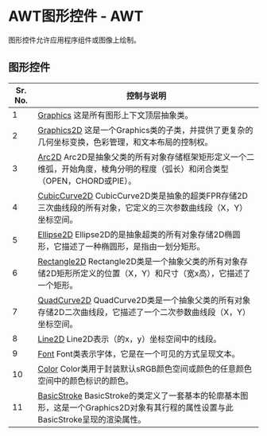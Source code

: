 # AWT图形控件 - AWT

图形控件允许应用程序组件或图像上绘制。

## 图形控件

| Sr. No. | 控制与说明 |
| --- | --- |
| 1 | [Graphics](/awt/awt_graphics_class.htm) 这是所有图形上下文顶层抽象类。 |
| 2 | [Graphics2D](http://www.yiibai.com/html/awt/awt_graphics2d_class.html?1379640457) 这是一个Graphics类的子类，并提供了更复杂的几何坐标变换，色彩管理，和文本布局的控制权。 |
| 3 | [Arc2D](http://www.yiibai.com/html/awt/awt_arc2d_class.html?1379640484) Arc2D是抽象父类的所有对象存储框架矩形定义一个二维弧，开始角度，棱角分明的程度（弧长）和闭合类型（OPEN，CHORD或PIE）。 |
| 4 | [CubicCurve2D](http://www.yiibai.com/html/awt/awt_cubiccurve2d_class.html?1379640493) CubicCurve2D类是抽象的超类FPR存储2D三次曲线段的所有对象，它定义的三次参数曲线段（X，Y）坐标空间。 |
| 5 | [Ellipse2D](http://www.yiibai.com/html/awt/awt_ellipse2d_class.html?1379640523) Ellipse2D的是抽象超类的所有对象存储2D椭圆形，它描述了一种椭圆形，是指由一划分矩形。 |
| 6 | [Rectangle2D](http://www.yiibai.com/html/awt/awt_rectangle2d_class.html?1379640531) Rectangle2D类是一个抽象父类的所有对象存储2D矩形所定义的位置（X，Y）和尺寸（宽x高），它描述了一个矩形。 |
| 7 | [QuadCurve2D](http://www.yiibai.com/html/awt/awt_quadcurve2d_class.html?1379640541) QuadCurve2D类是一个抽象父类的所有对象存储2D二次曲线段，它描述了一个二次参数曲线段（X，Y）坐标空间。 |
| 8 | [Line2D](http://www.yiibai.com/html/awt/awt_line2d_class.html?1379640552) Line2D表示（的x，y）坐标空间中的线段。 |
| 9 | [Font](http://www.yiibai.com/html/awt/awt_font.html?1379640567) Font类表示字体，它是在一个可见的方式呈现文本。 |
| 10 | [Color](http://www.yiibai.com/html/awt/awt_color.html?1379640577) Color类用于封装默认sRGB颜色空间或颜色的任意颜色空间中的颜色标识的颜色。 |
| 11 | [BasicStroke](http://www.yiibai.com/html/awt/awt_basicstroke.html?1379640586) BasicStroke的类定义了一套基本的轮廓基本图形，这是一个Graphics2D对象有其行程的属性设置与此BasicStroke呈现的渲染属性。 |

